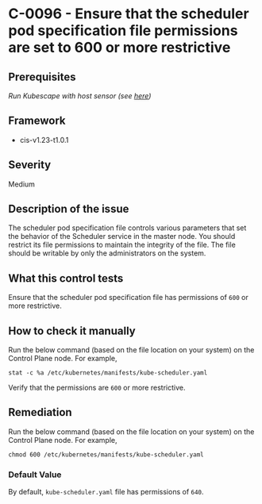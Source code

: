 # C-0096 - Ensure that the scheduler pod specification file permissions are set to 600 or more restrictive

## Prerequisites
 *Run Kubescape with host sensor (see [here](https://hub.armo.cloud/docs/host-sensor))*
 
## Framework
* cis-v1.23-t1.0.1
 
## Severity
Medium

## Description of the issue
The scheduler pod specification file controls various parameters that set the behavior of the Scheduler service in the master node. You should restrict its file permissions to maintain the integrity of the file. The file should be writable by only the administrators on the system.
 
## What this control tests 
Ensure that the scheduler pod specification file has permissions of `600` or more restrictive.
 
## How to check it manually 
Run the below command (based on the file location on your system) on the Control Plane node. For example,

 
```
stat -c %a /etc/kubernetes/manifests/kube-scheduler.yaml

```
 Verify that the permissions are `600` or more restrictive.
 
## Remediation
Run the below command (based on the file location on your system) on the Control Plane node. For example,

 
```
chmod 600 /etc/kubernetes/manifests/kube-scheduler.yaml

```
 
### Default Value
By default, `kube-scheduler.yaml` file has permissions of `640`.
 
